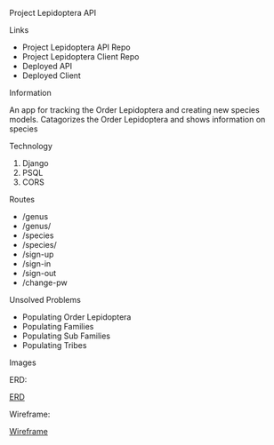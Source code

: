 Project Lepidoptera API

Links

- Project Lepidoptera API Repo
- Project Lepidoptera Client Repo
- Deployed API
- Deployed Client

Information

An app for tracking the Order Lepidoptera and creating new species models.
Catagorizes the Order Lepidoptera and shows information on species


Technology

1. Django
2. PSQL
3. CORS

Routes

- /genus
- /genus/<pk>
- /species
- /species/<pk>
- /sign-up
- /sign-in
- /sign-out
- /change-pw

Unsolved Problems

- Populating Order Lepidoptera
- Populating Families
- Populating Sub Families
- Populating Tribes

Images

ERD:

[ERD](https://imgur.com/a/HmzECFI)

Wireframe:

[Wireframe](https://imgur.com/a/Iyy9msw)
